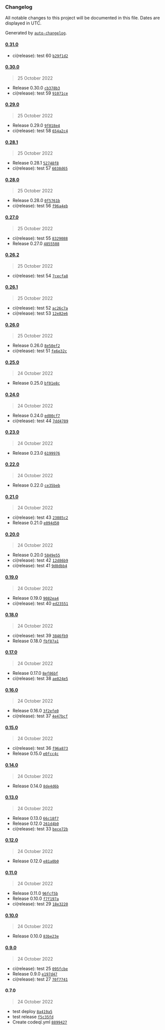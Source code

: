 ### Changelog

All notable changes to this project will be documented in this file. Dates are displayed in UTC.

Generated by [`auto-changelog`](https://github.com/CookPete/auto-changelog).

#### [0.31.0](https://github.com/davidevenbzh/website/compare/0.30.0...0.31.0)

- ci(release): test 60 [`b29f1d2`](https://github.com/davidevenbzh/website/commit/b29f1d2f428d86f9c6e5ebacc73b1dcb548239a7)

#### [0.30.0](https://github.com/davidevenbzh/website/compare/0.29.0...0.30.0)

> 25 October 2022

- Release 0.30.0 [`cb378b3`](https://github.com/davidevenbzh/website/commit/cb378b38252cfaa0f72cc06aa74617d2895a6211)
- ci(release): test 59 [`91071ce`](https://github.com/davidevenbzh/website/commit/91071cef6ffe0663f1eb0304e4c0844cd9d4c374)

#### [0.29.0](https://github.com/davidevenbzh/website/compare/0.28.1...0.29.0)

> 25 October 2022

- Release 0.29.0 [`9f018e4`](https://github.com/davidevenbzh/website/commit/9f018e4e9b4a9f212f8f665d15e69fe5a464d9d3)
- ci(release): test 58 [`654a2c4`](https://github.com/davidevenbzh/website/commit/654a2c4d0d868901b1ae2a99813000affa950578)

#### [0.28.1](https://github.com/davidevenbzh/website/compare/0.28.0...0.28.1)

> 25 October 2022

- Release 0.28.1 [`52748f8`](https://github.com/davidevenbzh/website/commit/52748f8055ceb09b98b70d951f75e99abef2758a)
- ci(release): test 57 [`6038d65`](https://github.com/davidevenbzh/website/commit/6038d656f3eb37cb5eedc1a5ce7318d576ac40bc)

#### [0.28.0](https://github.com/davidevenbzh/website/compare/0.27.0...0.28.0)

> 25 October 2022

- Release 0.28.0 [`0f5761b`](https://github.com/davidevenbzh/website/commit/0f5761bd6cc8b9dc9ef53dca63cb47859354d122)
- ci(release): test 56 [`f96a4eb`](https://github.com/davidevenbzh/website/commit/f96a4ebde7a163f5b14a85c468081432fd252215)

#### [0.27.0](https://github.com/davidevenbzh/website/compare/0.26.2...0.27.0)

> 25 October 2022

- ci(release): test 55 [`8329088`](https://github.com/davidevenbzh/website/commit/83290888bc2a50f93aa21b394783d10293247b0c)
- Release 0.27.0 [`4855508`](https://github.com/davidevenbzh/website/commit/485550839816d583ca2f48624ac72c9d51bb864e)

#### [0.26.2](https://github.com/davidevenbzh/website/compare/0.26.1...0.26.2)

> 25 October 2022

- ci(release): test 54 [`7cecfa8`](https://github.com/davidevenbzh/website/commit/7cecfa8417d4a6850dd4d02c5c530dfb2c016753)

#### [0.26.1](https://github.com/davidevenbzh/website/compare/0.26.0...0.26.1)

> 25 October 2022

- ci(release): test 52 [`ac26c7a`](https://github.com/davidevenbzh/website/commit/ac26c7a028acef713fc18f4cebedac12130339a8)
- ci(release): test 53 [`12e82e6`](https://github.com/davidevenbzh/website/commit/12e82e694d068e68eb9a3c5d83cfc0c6675b469e)

#### [0.26.0](https://github.com/davidevenbzh/website/compare/0.25.0...0.26.0)

> 25 October 2022

- Release 0.26.0 [`8e50ef2`](https://github.com/davidevenbzh/website/commit/8e50ef23ded6e2a54b920fdc1907b56e1696e1fa)
- ci(release): test 51 [`fe6e32c`](https://github.com/davidevenbzh/website/commit/fe6e32c3e54dcd4dd48ba0096a1a725841cdcbcd)

#### [0.25.0](https://github.com/davidevenbzh/website/compare/0.24.0...0.25.0)

> 24 October 2022

- Release 0.25.0 [`bf01e8c`](https://github.com/davidevenbzh/website/commit/bf01e8c17d9a4baa7d34b343a102e90e828c1fe2)

#### [0.24.0](https://github.com/davidevenbzh/website/compare/0.23.0...0.24.0)

> 24 October 2022

- Release 0.24.0 [`ed00cf7`](https://github.com/davidevenbzh/website/commit/ed00cf74f6ad35262a593eb10b853103943ef459)
- ci(release): test 44 [`7dd4789`](https://github.com/davidevenbzh/website/commit/7dd47890173293c91e757f5a2de64758d46e14a8)

#### [0.23.0](https://github.com/davidevenbzh/website/compare/0.22.0...0.23.0)

> 24 October 2022

- Release 0.23.0 [`6199976`](https://github.com/davidevenbzh/website/commit/6199976b5f875105d572cca734209fabc5f4eae5)

#### [0.22.0](https://github.com/davidevenbzh/website/compare/0.21.0...0.22.0)

> 24 October 2022

- Release 0.22.0 [`ce35beb`](https://github.com/davidevenbzh/website/commit/ce35beb74712d2bfef176e7bd269cdbf5f576194)

#### [0.21.0](https://github.com/davidevenbzh/website/compare/0.20.0...0.21.0)

> 24 October 2022

- ci(release): test 43 [`23085c2`](https://github.com/davidevenbzh/website/commit/23085c2b2a7a95179efa16592ca5251b5e25441c)
- Release 0.21.0 [`e094d50`](https://github.com/davidevenbzh/website/commit/e094d50556a8aad20c3d6f5c58b30803e2afd0e3)

#### [0.20.0](https://github.com/davidevenbzh/website/compare/0.19.0...0.20.0)

> 24 October 2022

- Release 0.20.0 [`5849e55`](https://github.com/davidevenbzh/website/commit/5849e555876901f917d05b52274f3faadcec3063)
- ci(release): test 42 [`12d86b9`](https://github.com/davidevenbzh/website/commit/12d86b90cb6fda85b1cd3b8944d466382a390e4f)
- ci(release): test 41 [`9d0dbb4`](https://github.com/davidevenbzh/website/commit/9d0dbb46111c0404ea3d95a53ffff0846b0b0bd6)

#### [0.19.0](https://github.com/davidevenbzh/website/compare/0.18.0...0.19.0)

> 24 October 2022

- Release 0.19.0 [`9082ea4`](https://github.com/davidevenbzh/website/commit/9082ea4575c48ef283497ccaef3757f879eaf712)
- ci(release): test 40 [`ed23551`](https://github.com/davidevenbzh/website/commit/ed23551cc9e9c2a6a9f466eb0b9b7ef476be6146)

#### [0.18.0](https://github.com/davidevenbzh/website/compare/0.17.0...0.18.0)

> 24 October 2022

- ci(release): test 39 [`3846fb9`](https://github.com/davidevenbzh/website/commit/3846fb961696018af901dd037a4308a2980dae71)
- Release 0.18.0 [`fbf87a1`](https://github.com/davidevenbzh/website/commit/fbf87a1c1a8e4311200b276b4b247707d8f5279c)

#### [0.17.0](https://github.com/davidevenbzh/website/compare/0.16.0...0.17.0)

> 24 October 2022

- Release 0.17.0 [`8ef86bf`](https://github.com/davidevenbzh/website/commit/8ef86bf740fb11f2f80c6a0b1cd8ceb77e9f0546)
- ci(release): test 38 [`ae824e5`](https://github.com/davidevenbzh/website/commit/ae824e528017d55615bd2feb89c2d68e66ca7c52)

#### [0.16.0](https://github.com/davidevenbzh/website/compare/0.15.0...0.16.0)

> 24 October 2022

- Release 0.16.0 [`3f2efe0`](https://github.com/davidevenbzh/website/commit/3f2efe0f0943ededb3b2bdc7c3eb28906a0251ba)
- ci(release): test 37 [`4e47bcf`](https://github.com/davidevenbzh/website/commit/4e47bcf0c2678257df1eff8bf68795aea165e065)

#### [0.15.0](https://github.com/davidevenbzh/website/compare/0.14.0...0.15.0)

> 24 October 2022

- ci(release): test 36 [`f96a873`](https://github.com/davidevenbzh/website/commit/f96a87356a5245ad54a6dd030ede137e0cc9036b)
- Release 0.15.0 [`e0fcc4c`](https://github.com/davidevenbzh/website/commit/e0fcc4c2f4aef4635fbffbba6503493cc209d1d4)

#### [0.14.0](https://github.com/davidevenbzh/website/compare/0.13.0...0.14.0)

> 24 October 2022

- Release 0.14.0 [`8de4d6b`](https://github.com/davidevenbzh/website/commit/8de4d6b7b57a42b54698b20715ca4c5cfc58c0cd)

#### [0.13.0](https://github.com/davidevenbzh/website/compare/0.12.0...0.13.0)

> 24 October 2022

- Release 0.13.0 [`66c18f7`](https://github.com/davidevenbzh/website/commit/66c18f706d6dfa31b9480f41d0976378a8eddef0)
- Release 0.12.0 [`261d4b0`](https://github.com/davidevenbzh/website/commit/261d4b013e0f3f79af51a63685ad6b4b5347c4a8)
- ci(release): test 33 [`bece72b`](https://github.com/davidevenbzh/website/commit/bece72b36c24edcca36e328663e5a3cf0c56d9ac)

#### [0.12.0](https://github.com/davidevenbzh/website/compare/0.11.0...0.12.0)

> 24 October 2022

- Release 0.12.0 [`e81a0b0`](https://github.com/davidevenbzh/website/commit/e81a0b067960f9f919256abb146fbfd60e71b9d1)

#### [0.11.0](https://github.com/davidevenbzh/website/compare/0.10.0...0.11.0)

> 24 October 2022

- Release 0.11.0 [`96fcf5b`](https://github.com/davidevenbzh/website/commit/96fcf5b787a8ca7a54038958b9974467fd7c9641)
- Release 0.10.0 [`f7f197a`](https://github.com/davidevenbzh/website/commit/f7f197a6c91f710f977661d3d2c9512e1bf3c7af)
- ci(release): test 29 [`18e3220`](https://github.com/davidevenbzh/website/commit/18e322026fe8ac6bf6b01b957cbb07dc1ef5560a)

#### [0.10.0](https://github.com/davidevenbzh/website/compare/0.9.0...0.10.0)

> 24 October 2022

- Release 0.10.0 [`83be23e`](https://github.com/davidevenbzh/website/commit/83be23ef3b6e8318528e761edf3bdc38f37b6519)

#### [0.9.0](https://github.com/davidevenbzh/website/compare/0.7.0...0.9.0)

> 24 October 2022

- ci(release): test 25 [`095fcbe`](https://github.com/davidevenbzh/website/commit/095fcbed51e31fd5b485b754d2f390f0e2a4356c)
- Release 0.9.0 [`e197d47`](https://github.com/davidevenbzh/website/commit/e197d4757a0228793f214f16e09548ebfda528c4)
- ci(release): test 27 [`70f7741`](https://github.com/davidevenbzh/website/commit/70f77414bc4811763d3b63e47cb73e5ba112f9a5)

#### 0.7.0

> 24 October 2022

- test deploy [`8a419a5`](https://github.com/davidevenbzh/website/commit/8a419a518d4ee67c2fe67eeb7af1bd97ccca3b5c)
- test release [`f5c35fd`](https://github.com/davidevenbzh/website/commit/f5c35fded29972acf4df04e079a3efefa5aa41fa)
- Create codeql.yml [`8899427`](https://github.com/davidevenbzh/website/commit/88994274a4396f6383a876074e2343d5ed8d9e5a)
